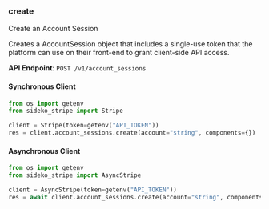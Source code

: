 
### create <a name="create"></a>
Create an Account Session

<p>Creates a AccountSession object that includes a single-use token that the platform can use on their front-end to grant client-side API access.</p>

**API Endpoint**: `POST /v1/account_sessions`

#### Synchronous Client

```python
from os import getenv
from sideko_stripe import Stripe

client = Stripe(token=getenv("API_TOKEN"))
res = client.account_sessions.create(account="string", components={})
```

#### Asynchronous Client

```python
from os import getenv
from sideko_stripe import AsyncStripe

client = AsyncStripe(token=getenv("API_TOKEN"))
res = await client.account_sessions.create(account="string", components={})
```

